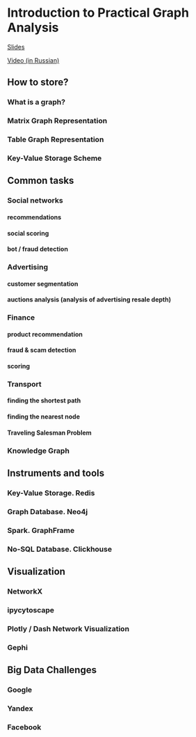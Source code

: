 # Introduction to Practical Graph Analysis

[Slides](https://docs.google.com/presentation/d/1biq-EnF6GZ-A3FPuKTz8jv_He-wu8juOfa7Z0mUs3NM/edit?usp=sharing)  
  
[Video (in Russian)](https://youtu.be/fZWcYnVoIhs)


## How to store?

### What is a graph?

### Matrix Graph Representation

### Table Graph Representation

### Key-Value Storage Scheme

## Common tasks

### Social networks

#### recommendations

#### social scoring

#### bot / fraud detection

### Аdvertising

#### customer segmentation

#### auctions analysis (analysis of advertising resale depth)

### Finance

#### product recommendation

#### fraud & scam detection

#### scoring

### Transport

#### finding the shortest path

#### finding the nearest node

#### Traveling Salesman Problem

### Knowledge Graph

## Instruments and tools

### Key-Value Storage. Redis

### Graph Database. Neo4j

### Spark. GraphFrame

### No-SQL Database. Clickhouse

## Visualization

### NetworkX

### ipycytoscape

### Plotly / Dash Network Visualization

### Gephi

## Big Data Challenges

### Google

### Yandex

### Facebook
